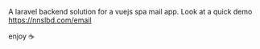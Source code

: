 A laravel backend solution for a vuejs spa mail app. Look at a quick demo https://nnslbd.com/email 

enjoy :coffee:
